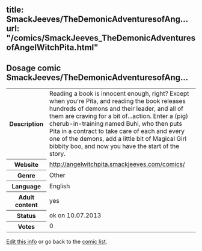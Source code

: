 title: SmackJeeves/TheDemonicAdventuresofAng...
url: "/comics/SmackJeeves_TheDemonicAdventuresofAngelWitchPita.html"
---
Dosage comic SmackJeeves/TheDemonicAdventuresofAng...
-----------------------------------------

<p id="msg"></p>
<script type="text/javascript">
if (window.location.search === '?edit_info_mail=sent_ok') {
  var elem = document.getElementById("msg");
  elem.innerHTML = 'Edited information sucessfully sent for review, which is usually done daily. Thanks!';
  elem.className = 'ok';
}
</script>
<table class="comicinfo">
<tr>
<th>Description</th><td>Reading a book is innocent enough, right? Except when you're Pita, and reading the book releases hundreds of demons and their leader, and all of them are craving for a bit of...action. Enter a (pig) cherub-in-training named Buhi, who then puts Pita in a contract to take care of each and every one of the demons, add a little bit of Magical Girl bibbity boo, and now you have the start of the story.</td>
</tr>
<tr>
<th>Website</th><td><a href="http://angelwitchpita.smackjeeves.com/comics/">http://angelwitchpita.smackjeeves.com/comics/</a></td>
</tr>
<tr>
<th>Genre</th><td>Other</td>
</tr>
<tr>
<th>Language</th><td>English</td>
</tr>
<tr>
<th>Adult content</th><td>yes</td>
</tr>
<tr>
<th>Status</th><td>ok on 10.07.2013</td>
</tr>
<tr>
<th>Votes</th><td>0</td>
</tr>
</table>

[Edit this info](SmackJeeves_TheDemonicAdventuresofAngelWitchPita_edit.html) or go back to the [comic list](../comic-index.html).
